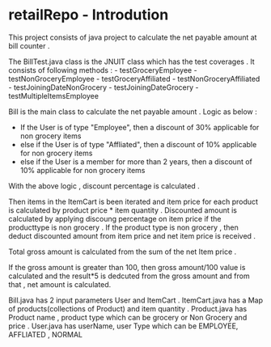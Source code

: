 # retailRepo - Introdution 
This project consists of java project to calculate the net payable amount at bill counter .

The BillTest.java class is the JNUIT class which has the test coverages . It consists of following methods :
				- testGroceryEmployee
				- testNonGroceryEmployee
				- testGroceryAffiliated
				- testNonGroceryAffiliated
				- testJoiningDateNonGrocery
				- testJoiningDateGrocery
				- testMultipleItemsEmployee
				
Bill is the main class to calculate the net payable amount . Logic as below :
 - If the User is of type "Employee", then a discount of 30% applicable for non grocery items 
 - else if the User is of type "Affliated", then a discount of 10% applicable for non grocery items
 - else if the User is a member for more than 2 years, then a discount of 10% applicable for non grocery items
 
 With the above logic , discount percentage is calculated . 
 
 Then items in the ItemCart is been iterated and item price for each product is calculated by product price * item quantity . 
 Discounted amount is calculated by applying discoung percentage on item price if the producttype is non grocery .
 If the product type is non grocery , then deduct discounted amount from item price and net item price is received .
 
 Total gross amount is calculated from the sum of the net Item price .
 
 If the gross amount is greater than 100, then gross amount/100 value is calculated and the result*5 is dedcuted from the gross amount and from that , net amount is calculated.
 
 
Bill.java has 2 input parameters User and ItemCart . ItemCart.java has a Map of products(collections of Product) and item quantity .
Product.java has Product name , product type which can be grocery or Non Grocery and price . 
User.java has userName, user Type which can be EMPLOYEE, AFFLIATED , NORMAL
				
